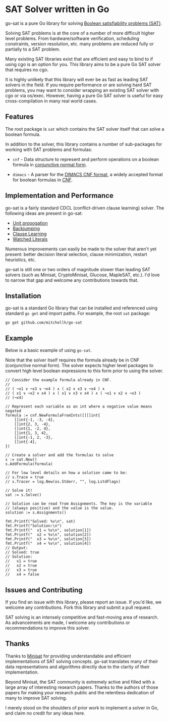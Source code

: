 # SAT Solver written in Go

go-sat is a pure Go library for solving
[Boolean satisfiability problems (SAT)](https://en.wikipedia.org/wiki/Boolean_satisfiability_problem).

Solving SAT problems is at the core of a number of more difficult higher
level problems. From hardware/software verification, scheduling constraints,
version resolution, etc. many problems are reduced fully or partially to a
SAT problem.

Many existing SAT libraries exist that are efficient and easy to bind to
if using cgo is an option for you. This library aims to be a pure Go SAT
solver that requires no cgo.

It is highly unlikely that this library will ever be as fast as leading
SAT solvers in the field. If you require performance or are solving 
hard SAT problems, you may want to consider wrapping an existing SAT solver
with cgo or via os/exec. However, having a pure Go SAT solver is useful
for easy cross-compilation in many real world cases.

## Features

The root package is `sat` which contains the SAT solver itself that can
solve a boolean formula.

In addition to the solver, this library contains a number of sub-packages
for working with SAT problems and formulas:

  * `cnf` - Data structure to represent and perform operations on a boolean
    formula in [conjunctive normal form](https://en.wikipedia.org/wiki/Conjunctive_normal_form).

  * `dimacs` - A parser for the [DIMACS CNF format](http://www.domagoj-babic.com/uploads/ResearchProjects/Spear/dimacs-cnf.pdf),
    a widely accepted format for boolean formulas in [CNF](https://en.wikipedia.org/wiki/Conjunctive_normal_form).

## Implementation and Performance

go-sat is a fairly standard CDCL (conflict-driven clause learning) solver.
The following ideas are present in go-sat:

  * [Unit propogation](https://en.wikipedia.org/wiki/Unit_propagation)
  * [Backjumping](https://en.wikipedia.org/wiki/Backjumping)
  * [Clause Learning](https://en.wikipedia.org/wiki/Conflict-Driven_Clause_Learning)
  * [Watched Literals](http://constraintmodelling.org/files/2015/07/GentJeffersonMiguelCP06.pdf)

Numerous improvements can easily be made to the solver that aren't yet
present: better decision literal selection, clause minimization, restart
heuristics, etc.

go-sat is still one or two orders of magnitude slower than leading SAT
solvers (such as Minisat, CryptoMinisat, Glucose, MapleSAT, etc.). I'd
love to narrow that gap and welcome any contributions towards that.

## Installation

go-sat is a standard Go library that can be installed and referenced using
standard `go get` and import paths. For example, the root `sat` package:

    go get github.com/mitchellh/go-sat

## Example

Below is a basic example of using `go-sat`.

Note that the solver itself requires the formula already be in
CNF (conjunctive normal form). The solver expects higher level packages
to convert high level boolean expressions to this form prior to using
the solver.

```
// Consider the example formula already in CNF.
//
// ( ¬x1 ∨ ¬x3 ∨ ¬x4 ) ∧ ( x2 ∨ x3 ∨ ¬x4 ) ∧
// ( x1 ∨ ¬x2 ∨ x4 ) ∧ ( x1 ∨ x3 ∨ x4 ) ∧ ( ¬x1 ∨ x2 ∨ ¬x3 )
// (¬x4)

// Represent each variable as an int where a negative value means negated
formula := cnf.NewFormulaFromInts([][]int{
	[]int{-1, -3, -4},
	[]int{2, 3, -4},
	[]int{1, -2, 4},
	[]int{1, 3, 4},
	[]int{-1, 2, -3},
	[]int{-4},
})

// Create a solver and add the formulas to solve
s := sat.New()
s.AddFormula(formula)

// For low level details on how a solution came to be:
// s.Trace = true
// s.Tracer = log.New(os.Stderr, "", log.LstdFlags)

// Solve it!
sat := s.Solve()

// Solution can be read from Assignments. The key is the variable
// (always positive) and the value is the value.
solution := s.Assignments()

fmt.Printf("Solved: %v\n", sat)
fmt.Printf("Solution:\n")
fmt.Printf("  x1 = %v\n", solution[1])
fmt.Printf("  x2 = %v\n", solution[2])
fmt.Printf("  x3 = %v\n", solution[3])
fmt.Printf("  x4 = %v\n", solution[4])
// Output:
// Solved: true
// Solution:
//   x1 = true
//   x2 = true
//   x3 = true
//   x4 = false
```

## Issues and Contributing

If you find an issue with this library, please report an issue. If you'd like,
we welcome any contributions. Fork this library and submit a pull request.

SAT solving is an intensely competitive and fast-moving area of research. As
advancements are made, I welcome any contributions or recommendations to
improve this solver.

## Thanks

Thanks to [Minisat](http://minisat.se/) for providing understandable
and efficient implementations of SAT solving concepts. go-sat translates many
of their data representations and algorithms directly due to the clarity
of their implementation.

Beyond Minisat, the SAT community is extremely active and filled with
a large array of interesting research papers. Thanks to the authors of
those papers for making your research public and the relentless dedication
of many to improve SAT solving.

I merely stood on the shoulders of prior work to implement a solver in Go,
and claim no credit for any ideas here.
